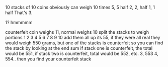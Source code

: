 10 stacks of 10 coins
obviously can weigh 10 times
5, 5  half
2, 2,  half
1, 1  half
That's 3.

1? hmmmmm

counterfeit coin weighs 11, normal weighs 10
split the stacks to weigh portions
1 2 3 4 5 6 7 8 9 10 add them all up its 55,
if they were all real they would weigh 550 grams,
but one of the stacks is counterfeit so you can find the stack by looking at the end sum
if stack one is counterfeit, the total would be 551,
if stack two is counterfeit, total would be 552,
etc.
3, 553
4, 554..
then you find your counterfeit stack